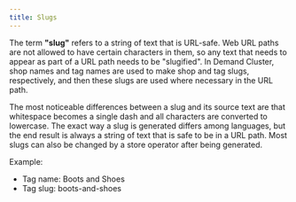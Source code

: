 ```yaml
---
title: Slugs
---
```


The term **"slug"** refers to a string of text that is URL-safe. Web URL paths are not allowed to have certain characters in them, so any text that needs to appear as part of a URL path needs to be "slugified". In Demand Cluster, shop names and tag names are used to make shop and tag slugs, respectively, and then these slugs are used where necessary in the URL path.

The most noticeable differences between a slug and its source text are that whitespace becomes a single dash and all characters are converted to lowercase. The exact way a slug is generated differs among languages, but the end result is always a string of text that is safe to be in a URL path. Most slugs can also be changed by a store operator after being generated.

Example:

- Tag name: Boots and Shoes
- Tag slug: boots-and-shoes
